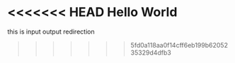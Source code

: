 <<<<<<< HEAD
Hello World
=======
this is input output redirection
>>>>>>> 5fd0a118aa0f14cff6eb199b6205235329d4dfb3

